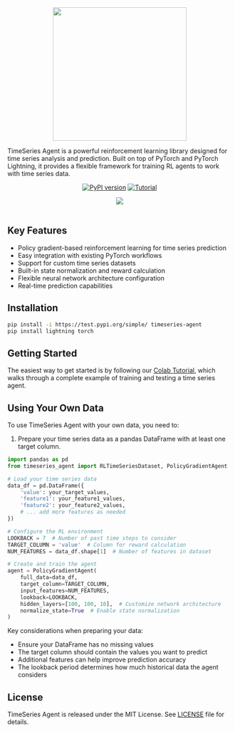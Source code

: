 <div align="center">
  <img src="https://drive.google.com/uc?export=view&id=1PzYzSl8Xe-B9eBNI3Na6-3EOxHAQzSZY" width="300">
</div>

TimeSeries Agent is a powerful reinforcement learning library designed for time series analysis and prediction. Built on top of PyTorch and PyTorch Lightning, it provides a flexible framework for training RL agents to work with time series data.

<div align="center">

[![PyPI version](https://badge.fury.io/py/timeseries-agent.svg)](https://test.pypi.org/project/timeseries-agent/)
[![Tutorial](https://colab.research.google.com/assets/colab-badge.svg)](https://colab.research.google.com/drive/1WU9nhn5U3XGTmRmLrm2BRQ8xXoPplTNn?usp=sharing)

</div>

<div align="center">
  <img src="https://drive.google.com/uc?export=view&id=1U8imXhwcvvJGxRCpQjoO6Ypaf-F-EFFz"/>
</div>
<br>

## Key Features

* Policy gradient-based reinforcement learning for time series prediction
* Easy integration with existing PyTorch workflows
* Support for custom time series datasets
* Built-in state normalization and reward calculation
* Flexible neural network architecture configuration
* Real-time prediction capabilities

## Installation

```bash
pip install -i https://test.pypi.org/simple/ timeseries-agent
pip install lightning torch
```

## Getting Started

The easiest way to get started is by following our [Colab Tutorial](https://colab.research.google.com/drive/1WU9nhn5U3XGTmRmLrm2BRQ8xXoPplTNn?usp=sharing), which walks through a complete example of training and testing a time series agent.

## Using Your Own Data

To use TimeSeries Agent with your own data, you need to:

1. Prepare your time series data as a pandas DataFrame with at least one target column.

```python
import pandas as pd
from timeseries_agent import RLTimeSeriesDataset, PolicyGradientAgent

# Load your time series data
data_df = pd.DataFrame({
    'value': your_target_values,
    'feature1': your_feature1_values,
    'feature2': your_feature2_values,
    # ... add more features as needed
})

# Configure the RL environment
LOOKBACK = 7  # Number of past time steps to consider
TARGET_COLUMN = 'value'  # Column for reward calculation
NUM_FEATURES = data_df.shape[1]  # Number of features in dataset

# Create and train the agent
agent = PolicyGradientAgent(
    full_data=data_df,
    target_column=TARGET_COLUMN,
    input_features=NUM_FEATURES,
    lookback=LOOKBACK,
    hidden_layers=[100, 100, 10],  # Customize network architecture
    normalize_state=True  # Enable state normalization
)
```

Key considerations when preparing your data:
- Ensure your DataFrame has no missing values
- The target column should contain the values you want to predict
- Additional features can help improve prediction accuracy
- The lookback period determines how much historical data the agent considers

## License

TimeSeries Agent is released under the MIT License. See [LICENSE](LICENSE) file for details.
